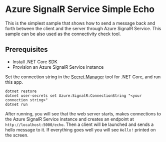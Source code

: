 # Azure SignalR Service Simple Echo

This is the simplest sample that shows how to send a message back and forth between the client and the server through Azure SignalR Service. This sample can be also used as the connectivity check tool.

## Prerequisites
* Install .NET Core SDK
* Provision an Azure SignalR Service instance

Set the connection string in the [Secret Manager](https://docs.microsoft.com/en-us/aspnet/core/security/app-secrets#secret-manager) tool for .NET Core, and run this app.

```
dotnet restore
dotnet user-secrets set Azure:SignalR:ConnectionString "<your connection string>"
dotnet run
```

After running, you will see that the web server starts, makes connections to the Azure SignalR Service instance and creates an endpoint at `http://localhost:5000/echo`. Then a client will be launched and sends a hello message to it. If everything goes well you will see `Hello!` printed on the screen.